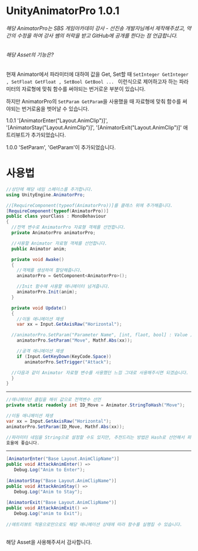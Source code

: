 # UnityAnimatorPro 1.0.1

###### 해당 AnimatorPro는 SBS 게임아카데미 강사 - 선진송 개발자님께서 제작해주셨고, 약간의 수정을 하여 강사 쌤의 허락을 받고 GitHub에 공개를  한다는 점 언급합니다.

###### 해당 Asset의 기능은?  

현재 Animator에서 파라미터에 대하여 값을 Get, Set할 때 ```SetInteger GetInteger , SetFloat GetFloat , SetBool GetBool ... ``` 
이런식으로 제어하고자 하는 파라미터의 자료형에 맞춰 함수를 써야되는 번거로운 부분이 있습니다.

하지만 AnimatorPro의 ``` SetParam GetParam ```을 사용했을 때 자료형에 맞춰 함수를 써야되는 번거로움을 벗어날 수 있습니다.

1.0.1
'[AnimatorEnter("Layout.AnimClip")]', '[AnimatorStay("Layout.AnimClip")]', '[AnimatorExit("Layout.AnimClip")]' 애트리뷰트가 추가되었습니다.

1.0.0
'SetParam', 'GetParam'이 추가되었습니다.


# 사용법

``` C#
//상단에 해당 네임 스페이스를 추가합니다.
using UnityEngine.AnimatorPro;

//[RequireComponent(typeof(AnimatorPro))]를 클래스 위에 추가해줍니다.
[RequireComponent(typeof(AnimatorPro))]
public class yourClass : MonoBehaviour
{
  //전역 변수로 AnimatorPro 자료형 객체를 선언합니다.
  private AnimatorPro animatorPro;

  //사용할 Animator 자료형 객체를 선언합니다.
  public Animator anim;

  private void Awake()
  {
    //객체를 생성하여 할당해줍니다. 
    animatorPro = GetComponent<AnimatorPro>();

    //Init 함수에 사용할 애니메이터 넘겨줍니다.
    animatorPro.Init(anim);
  }

  private void Update()
  {
    //이동 애니메이션 재생
    var xx = Input.GetAxisRaw("Horizontal");

  //animatorPro.SetParam("Parameter Name", [int, flaot, bool] : Value );
    animatorPro.SetParam("Move", Mathf.Abs(xx));

    //공격 애니메이션 재생
    if (Input.GetKeyDown(KeyCode.Space))
       animatorPro.SetTrigger("Attack");

  //다음과 같이 Animator 자료형 변수를 사용했던 느낌 그대로 사용해주시면 되겠습니다.
  }    
}
```

---------------------------------------------------------------------------------------
```c#
//애니메이션 클립을 해쉬 값으로 전역변수 선언
private static readonly int ID_Move = Animator.StringToHash("Move");

//이동 애니메이션 재생
var xx = Input.GetAxisRaw("Horizontal");
animatorPro.SetParam(ID_Move, Mathf.Abs(xx));

//파라미터 네임을 String으로 설정할 수도 있지만, 추천드리는 방법은 Hash로 선언해서 파라미터 ID를 입력해주는것이  
효율에 좋습니다.
```
---------------------------------------------------------------------------------------
```c#
[AnimatorEnter("Base Layout.AnimClipName")]
public void AttackAnimEnter() =>
   Debug.Log("Anim to Enter");
    
[AnimatorStay("Base Layout.AnimClipName")]
public void AttackAnimStay() =>
   Debug.Log("Anim to Stay");
    
[AnimatorExit("Base Layout.AnimClipName")]
public void AttackAnimExit() =>
   Debug.Log("anim to Exit");
   
//애트리뷰트 적용으로만으로도 해당 애니메이션 상태에 따라 함수를 실행킬 수 있습니다.
   
```

해당 Asset을 사용해주셔서 감사합니다.
